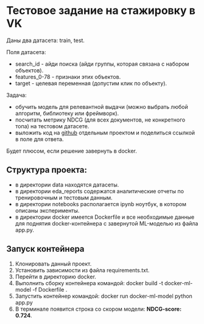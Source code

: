 # Тестовое задание на стажировку в VK

Даны два датасета: train, test.

Поля датасета:
- search_id - айди поиска (айди группы, которая связана с набором объектов).
- features_0-78 - признаки этих объектов.
- target - целевая переменная (допустим клик по объекту).

Задача:
- обучить модель для релевантной выдачи (можно выбрать любой алгоритм, библиотеку или фреймворк).
- посчитать метрику NDCG (для всех документов, не конкретного топа) на тестовом датасете.
- выложить код на [github](https://github.com/) отдельным проектом и поделиться ссылкой в поле для ответа.

Будет плюсом, если решение завернуть в docker.

## Структура проекта:
- в директории data находятся датасеты.
- в директории eda_reports содержатся аналитические отчеты по тренировочным и тестовым данным.
- в директории notebooks располагается ipynb ноутбук, в котором описаны эксперименты.
- в директории docker имеется Dockerfile и все необходимые данные для поднятия docker-контейнера с завернутой ML-моделью из файла app.py.

## Запуск контейнера
1. Клонировать данный проект.
2. Установить зависимости из файла requirements.txt.
3. Перейти в директорию docker.
4. Выполнить сборку контейнера командой: docker build -t docker-ml-model -f Dockerfile .
5. Запустить контейнер командой: docker run docker-ml-model python app.py
6. В терминале появится строка со скором модели: **NDCG-score: 0.724**.
